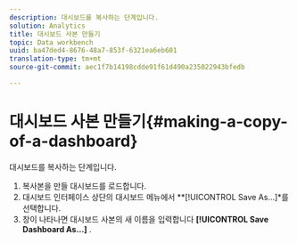 ```yaml
---
description: 대시보드를 복사하는 단계입니다.
solution: Analytics
title: 대시보드 사본 만들기
topic: Data workbench
uuid: ba47ded4-8676-48a7-853f-6321ea6eb601
translation-type: tm+mt
source-git-commit: aec1f7b14198cdde91f61d490a235022943bfedb

---
```



# 대시보드 사본 만들기{#making-a-copy-of-a-dashboard}

대시보드를 복사하는 단계입니다.

1. 복사본을 만들 대시보드를 로드합니다.
1. 대시보드 인터페이스 상단의 대시보드 메뉴에서 **[!UICONTROL Save As…]*를 선택합니다.
1. 창이 나타나면 대시보드 사본의 새 이름을 입력합니다 **[!UICONTROL Save Dashboard As…]** .
